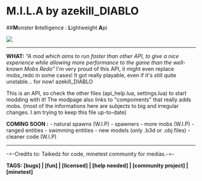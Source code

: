 # M.I.L.A by azekill_DIABLO 
##**M**onster **I**ntelligence : **L**ightweight **A**pi

![](https://raw.githubusercontent.com/azekillDIABLO/mila/master/screenshot.png)
_____________________________________________________________________
**WHAT:**
*"A mod which aims to run faster than other API, to give a nice experience 
while allowing more performance to the game than the well-known Mobs Redo"* 
I'm very proud of this API, it might even replace mobs_redo in some cases! 
It got really playable, even if it's still quite unstable... for now! azekill_DIABLO

This is an API, so check the other files (api_help.lua, settings.lua) to start modding with it!
The modpage also links to "compoments" that really adds mobs. (most of the informations
here are subjects to big and irregular changes. I am trying to keep this file up-to-date)

**COMING SOON :**
	- natural spawns (W.I.P)
	- spawners
	- more mobs (W.I.P)
	- ranged entities
	- swimming entities
	- new models (only .b3d or .obj files)
	- cleaner code (W.I.P)
_____________________________________________________________________

-=-Credits to: Taikedz for code, minetest community for medias.-=-

**TAGS: [bugs] | [fun] | [licensed] | [help needed] | [community project] | [minetest]**
